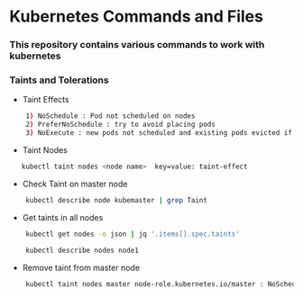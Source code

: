 # Kubernetes Commands and Files

### This repository contains various commands to work with kubernetes

### Taints and Tolerations

- Taint Effects

```sh
    1) NoSchedule : Pod not scheduled on nodes
    2) PreferNoSchedule : try to avoid placing pods
    3) NoExecute : new pods not scheduled and existing pods evicted if do not tolerate taint
```
 - Taint Nodes

 ```sh
    kubectl taint nodes <node name>  key=value: taint-effect
```

- Check Taint on master node

```sh
    kubectl describe node kubemaster | grep Taint
```

- Get taints in all nodes

```sh
    kubectl get nodes -o json | jq '.items[].spec.taints'

    kubectl describe nodes node1
```

- Remove taint from master node

```sh
    kubectl taint nodes master node-role.kubernetes.io/master : NoSchedule
```

